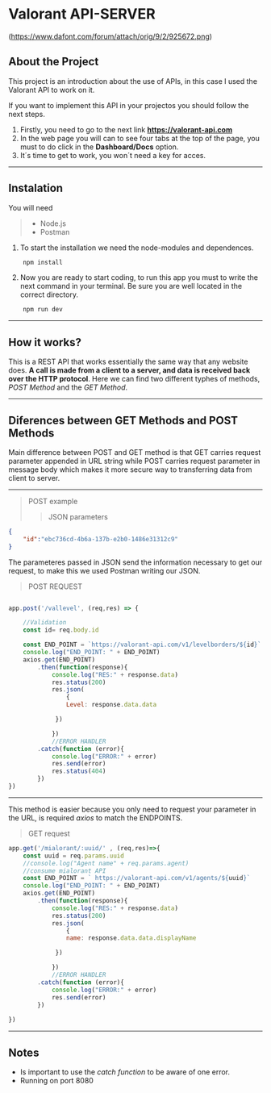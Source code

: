 # Valorant API-SERVER

(<https://www.dafont.com/forum/attach/orig/9/2/925672.png>)

## About the Project

This project is an introduction about the use of APIs, in this case I used the Valorant API to work on it.

If you want to implement this API in your projectos you should follow the next steps.

1. Firstly, you need to go to the next link **<https://valorant-api.com>**
2. In the web page you will can to see four tabs at the top of the page, you must to do click in the **Dashboard/Docs** option.
3. It´s time to get to work, you won´t need a key for acces.

***

## Instalation

You will need

> - Node.js
> - Postman

1. To start the installation we need the node-modules and dependences.

```sh
    npm install
```

2. Now you are ready to start coding, to run this app you must to write the next command in your terminal. Be sure you are well located in the correct directory.

```sh
    npm run dev
```

***

## How it works?

This is a REST API that works essentially the same way that any website does. **A call is made from a client to a server, and data is received back over the HTTP protocol**. Here we can find two different typhes of methods, *POST Method* and the *GET Method*.
***

## Diferences between GET Methods and POST Methods

Main difference between POST and GET method is that GET carries request parameter appended in URL string while POST carries request parameter in message body which makes it more secure way to transferring data from client to server.

***

>POST example
>>JSON parameters

```JSON
{
    "id":"ebc736cd-4b6a-137b-e2b0-1486e31312c9"
}
```

The parameteres passed in JSON send the information necessary to get our request, to make this we used Postman writing our JSON.

>POST REQUEST

```js

app.post('/vallevel', (req,res) => {

    //Validation
    const id= req.body.id

    const END_POINT = `https://valorant-api.com/v1/levelborders/${id}` 
    console.log("END_POINT: " + END_POINT)
    axios.get(END_POINT)
        .then(function(response){
            console.log("RES:" + response.data)
            res.status(200)
            res.json(
                {
                Level: response.data.data

             })

            })
            //ERROR HANDLER
        .catch(function (error){
            console.log("ERROR:" + error)
            res.send(error)
            res.status(404)
        })
})

```

***
This method is easier because you only need to request your parameter in the URL, is required *axios* to match the ENDPOINTS.

>GET request

```js
app.get('/mialorant/:uuid/' , (req,res)=>{
    const uuid = req.params.uuid
    //console.log("Agent name" + req.params.agent)
    //consume mialorant API
    const END_POINT = ` https://valorant-api.com/v1/agents/${uuid}` 
    console.log("END_POINT: " + END_POINT)
    axios.get(END_POINT)
        .then(function(response){
            console.log("RES:" + response.data)
            res.status(200)
            res.json(
                {
                name: response.data.data.displayName

             })

            })
            //ERROR HANDLER
        .catch(function (error){
            console.log("ERROR:" + error)
            res.send(error)
        })
    
})

```

***

## Notes

- Is important to use the *catch function* to be aware of one error.
- Running on port 8080
